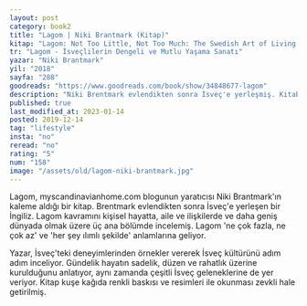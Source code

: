 ```yaml
---
layout: post  
category: book2  
title: "Lagom | Niki Brantmark (Kitap)"  
kitap: "Lagom: Not Too Little, Not Too Much: The Swedish Art of Living a Balanced, Happy Life"  
tr: "Lagom - İsveçlilerin Dengeli ve Mutlu Yaşama Sanatı"  
yazar: "Niki Brantmark"  
yil: "2018"  
sayfa: "288"  
goodreads: "https://www.goodreads.com/book/show/34848677-lagom"
description: "Niki Brentmark evlendikten sonra İsveç'e yerleşmiş. Kitabında, Lagom kavramını kişisel hayatta, aile ve ilişkilerde ve daha geniş dünyada olmak üzere üç ana başlıkta inceliyor."
published: true
last_modified_at: 2023-01-14
posted: 2019-12-14
tag: "lifestyle"
insta: "no"
reread: "no"
rating: "5"
num: "158"
image: "/assets/old/lagom-niki-brantmark.jpg"
---
```


Lagom, myscandinavianhome.com blogunun yaratıcısı Niki Brantmark'ın kaleme aldığı bir kitap. Brentmark evlendikten sonra İsveç'e yerleşen bir İngiliz. Lagom kavramını kişisel hayatta, aile ve ilişkilerde ve daha geniş dünyada olmak üzere üç ana bölümde incelemiş. Lagom 'ne çok fazla, ne çok az' ve 'her şey ılımlı şekilde' anlamlarına geliyor.  
  
Yazar, İsveç'teki deneyimlerinden örnekler vererek İsveç kültürünü adım adım inceliyor. Gündelik hayatın sadelik, düzen ve rahatlık üzerine kurulduğunu anlatıyor, aynı zamanda çeşitli İsveç geleneklerine de yer veriyor. Kitap kuşe kağıda renkli baskısı ve resimleri ile okunması zevkli hale getirilmiş.  
  
